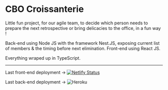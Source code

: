 # CBO Croissanterie

Little fun project, for our agile team, to decide which person needs to prepare the next retrospective or bring delicacies to the office, in a fun way !

Back-end using Node JS with the framework Nest.JS, exposing current list of members & the timing before next elimination.
Front-end using React JS.

Everything wraped up in TypeScript.

---

Last front-end deployment -> [![Netlify Status](https://api.netlify.com/api/v1/badges/2b37d2b0-68d3-4e88-9d49-1816e24c1467/deploy-status)](https://app.netlify.com/sites/croissanterie/deploys)

Last back-end deployment -> ![Heroku](https://pyheroku-badge.herokuapp.com/?app=croissanterie-backend&style=flat)




